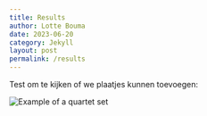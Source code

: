 ```yaml
---
title: Results 
author: Lotte Bouma
date: 2023-06-20
category: Jekyll
layout: post
permalink: /results
---
```



Test om te kijken of we plaatjes kunnen toevoegen:

![Example of a quartet set](/resultaten.jpg)